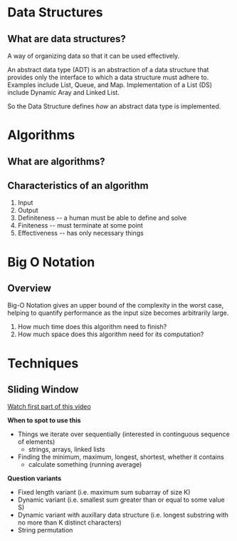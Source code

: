 # Data Structures

## What are data structures?

A way of organizing data so that it can be used effectively.

An abstract data type (ADT) is an abstraction of a data structure that provides only the interface to which a data structure must adhere to. Examples include List, Queue, and Map. Implementation of a List (DS) include Dynamic Aray and Linked List.

So the Data Structure defines <i>how</i> an abstract data type is implemented.

# Algorithms

## What are algorithms?

## Characteristics of an algorithm

1. Input
2. Output
3. Definiteness -- a human must be able to define and solve
4. Finiteness -- must terminate at some point
5. Effectiveness -- has only necessary things

# Big O Notation

## Overview

Big-O Notation gives an upper bound of the complexity in the worst case, helping to quantify performance as the input size becomes arbitrarily large.

1. How much time does this algorithm need to finish?
2. How much space does this algorithm need for its computation?

# Techniques

## Sliding Window

[Watch first part of this video](https://www.youtube.com/watch?v=MK-NZ4hN7rs)

**When to spot to use this**

- Things we iterate over sequentially (interested in continguous sequence of elements)
  - strings, arrays, linked lists
- Finding the minimum, maximum, longest, shortest, whether it contains
  - calculate something (running average)

**Question variants**

- Fixed length variant (i.e. maximum sum subarray of size K)
- Dynamic variant (i.e. smallest sum greater than or equal to some value S)
- Dynamic variant with auxillary data structure (i.e. longest substring with no more than K distinct characters)
- String permutation
